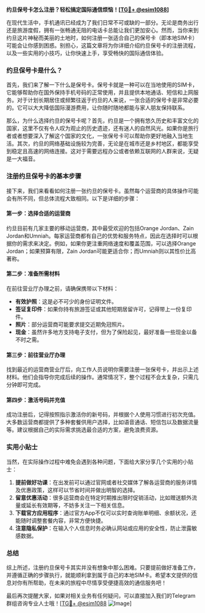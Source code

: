 **约旦保号卡怎么注册？轻松搞定国际通信烦恼！[[TG💪+ @esim1088](https://t.me/s/esim1088)]**

在现代生活中，手机通讯已经成为了我们日常不可或缺的一部分。无论是商务出行还是旅游度假，拥有一张畅通无阻的电话卡总能让我们更加安心。然而，当你来到约旦这片神秘而美丽的土地时，如何注册一张适合自己的保号卡（即本地SIM卡）可能会让你感到困惑。别担心，这篇文章将为你详细介绍约旦保号卡的注册流程，以及一些实用的小技巧，让你快速上手，享受畅快的国际通信体验。

### 约旦保号卡是什么？

首先，我们来了解一下什么是保号卡。保号卡就是一种可以在当地使用的SIM卡，它能够帮助你在国外保持手机号码的正常使用，并且提供本地通话、短信和上网服务。对于计划长期居住或频繁往返于约旦的人来说，一张合适的保号卡是非常必要的。它可以大大降低国际漫游费用，让你随时随地都能与家人朋友保持联系。

那么，为什么选择约旦的保号卡呢？首先，约旦是一个拥有悠久历史和丰富文化的国家，这里不仅有令人叹为观止的历史遗迹，还有迷人的自然风光。如果你是旅行者或者想要深入了解这个国家的文化，一张保号卡可以帮助你更好地融入当地生活。其次，约旦的网络基础设施较为完善，无论是在城市还是乡村地区，都能享受到稳定且高速的网络连接。这对于需要远程办公或者依赖互联网的人群来说，无疑是一大福音。

### 注册约旦保号卡的基本步骤

接下来，我们来看看如何注册一张约旦的保号卡。虽然每个运营商的具体操作可能会有所不同，但总体流程大致相同。以下是详细的步骤：

#### 第一步：选择合适的运营商

约旦目前有几家主要的移动运营商，其中最受欢迎的包括Orange Jordan、Zain Jordan和Umniah。每家运营商都有自己的优势和服务特点，因此在选择时可以根据你的需求来决定。例如，如果你更注重网络速度和覆盖范围，可以选择Orange Jordan；如果预算有限，Zain Jordan可能更适合你；而Umniah则以其性价比高著称。

#### 第二步：准备所需材料

在前往营业厅办理之前，请确保携带以下材料：

- **有效护照**：这是必不可少的身份证明文件。
- **签证复印件**：如果你持有旅游签证或其他短期居留许可，记得带上一份复印件。
- **照片**：部分运营商可能要求提交近期免冠照片。
- **现金**：虽然许多地方支持电子支付，但为了保险起见，最好准备一些现金以备不时之需。

#### 第三步：前往营业厅办理

找到最近的运营商营业厅后，向工作人员说明你需要注册一张保号卡，并出示上述材料。他们会指导你完成后续的操作。通常情况下，整个过程不会太复杂，只需几分钟即可完成。

#### 第四步：激活号码并充值

成功注册后，记得按照指示激活你的新号码，并根据个人使用习惯进行初次充值。大多数运营商都提供了多种套餐供用户选择，比如语音通话、短信包以及数据流量等。建议根据自己的实际需求挑选最合适的方案，避免浪费资源。

### 实用小贴士

当然，在实际操作过程中难免会遇到各种问题，下面给大家分享几个实用的小贴士：

1. **提前做好功课**：在出发前可以通过官网或者社交媒体了解各运营商的服务详情及优惠政策，这样可以节省时间并做出明智的选择。
2. **留意优惠活动**：很多运营商会在特定时期推出限时促销活动，比如赠送额外流量或延长有效期等，不妨多关注一下相关信息。
3. **下载官方应用程序**：通过官方App不仅可以实时查询账单明细、余额状况，还能随时调整套餐内容，非常方便快捷。
4. **注意隐私保护**：在输入个人信息时务必确认网站或应用的安全性，防止泄露敏感数据。

### 总结

综上所述，注册约旦保号卡其实并没有想象中那么困难。只要提前做好准备工作，并遵循正确的步骤执行，就能顺利拿到属于自己的本地SIM卡。希望本文提供的信息对你有所帮助，在未来的旅程中尽情享受便捷高效的通信服务吧！

最后再次提醒大家，如果对相关业务有任何疑问，可以直接加入我们的Telegram群组咨询专业人士哦！[[TG💪+ @esim1088](https://t.me/s/esim1088) ![Image](https://i.postimg.cc/4NQfJmqS/Snipaste-2025-05-13-00-14-12.png)]